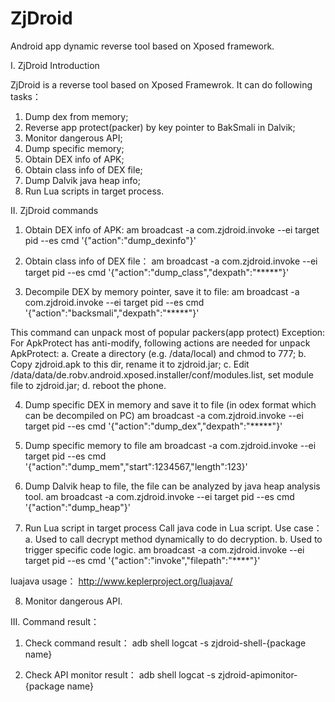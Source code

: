 ZjDroid
=======

Android app dynamic reverse tool based on Xposed framework.


I. ZjDroid Introduction

ZjDroid is a reverse tool based on Xposed Framewrok. It can do following tasks：
1. Dump dex from memory;
2. Reverse app protect(packer) by key pointer to BakSmali in Dalvik;
3. Monitor dangerous API;
4. Dump specific memory;
5. Obtain DEX info of APK;
6. Obtain class info of DEX file;
7. Dump Dalvik java heap info;
8. Run Lua scripts in target process.


II. ZjDroid commands

1. Obtain DEX info of APK:
am broadcast -a com.zjdroid.invoke --ei target pid --es cmd '{"action":"dump_dexinfo"}'

2. Obtain class info of DEX file：
am broadcast -a com.zjdroid.invoke --ei target pid --es cmd '{"action":"dump_class","dexpath":"*****"}'

3. Decompile DEX by memory pointer, save it to file:
am broadcast -a com.zjdroid.invoke --ei target pid --es cmd '{"action":"backsmali","dexpath":"*****"}'

This command can unpack most of popular packers(app protect)
Exception:
For ApkProtect has anti-modify, following actions are needed for unpack ApkProtect:
 a. Create a directory (e.g. /data/local) and chmod to 777;
 b. Copy zjdroid.apk to this dir, rename it to zjdroid.jar;
 c. Edit /data/data/de.robv.android.xposed.installer/conf/modules.list, set module file to zjdroid.jar;
 d. reboot the phone.

4. Dump specific DEX in memory and save it to file (in odex format which can be decompiled on PC)
am broadcast -a com.zjdroid.invoke --ei target pid --es cmd '{"action":"dump_dex","dexpath":"*****"}'


5. Dump specific memory to file
am broadcast -a com.zjdroid.invoke --ei target pid --es cmd '{"action":"dump_mem","start":1234567,"length":123}'

6. Dump Dalvik heap to file, the file can be analyzed by java heap analysis tool.
am broadcast -a com.zjdroid.invoke --ei target pid --es cmd '{"action":"dump_heap"}'

7. Run Lua script in target process
Call java code in Lua script.
Use case：
 a. Used to call decrypt method dynamically to do decryption.
 b. Used to trigger specific code logic.
am broadcast -a com.zjdroid.invoke --ei target pid --es cmd '{"action":"invoke","filepath":"****"}'

luajava usage：
http://www.keplerproject.org/luajava/

8. Monitor dangerous API.


III. Command result：

1. Check command result：
adb shell logcat -s zjdroid-shell-{package name}

2. Check API monitor result：
adb shell logcat -s zjdroid-apimonitor-{package name}
